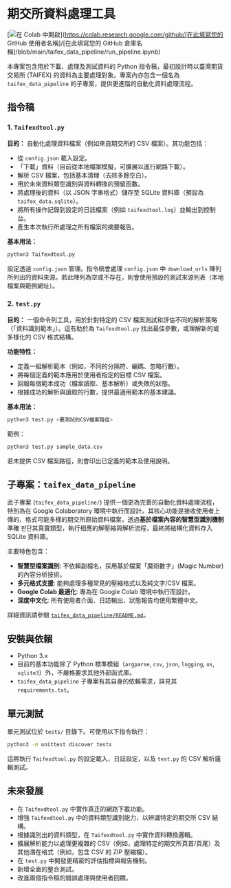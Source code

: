 # 期交所資料處理工具

[![在 Colab 中開啟](https://colab.research.google.com/assets/colab-badge.svg)](https://colab.research.google.com/github/[在此填寫您的 GitHub 使用者名稱]/[在此填寫您的 GitHub 倉庫名稱]/blob/main/taifex_data_pipeline/run_pipeline.ipynb)

本專案包含用於下載、處理及測試資料的 Python 指令稿，最初設計時以臺灣期貨交易所 (TAIFEX) 的資料為主要處理對象。專案內亦包含一個名為 `taifex_data_pipeline` 的子專案，提供更進階的自動化資料處理流程。

## 指令稿

### 1. `Taifexdtool.py`

**目的：** 自動化處理資料檔案（例如來自期交所的 CSV 檔案）。其功能包括：
- 從 `config.json` 載入設定。
- 「下載」資料（目前從本地檔案模擬，可擴展以進行網路下載）。
- 解析 CSV 檔案，包括基本清理（去除多餘空白）。
- 用於未來資料類型識別與資料轉換的預留函數。
- 將處理後的資料（以 JSON 字串格式）儲存至 SQLite 資料庫（預設為 `taifex_data.sqlite`）。
- 將所有操作記錄到設定的日誌檔案（例如 `taifexdtool.log`）並輸出到控制台。
- 產生本次執行所處理之所有檔案的摘要報告。

**基本用法：**
```bash
python3 Taifexdtool.py
```
設定透過 `config.json` 管理。指令稿會處理 `config.json` 中 `download_urls` 陣列所列出的資料來源。若此陣列為空或不存在，則會使用預設的測試來源列表（本地檔案與範例網址）。

### 2. `test.py`

**目的：** 一個命令列工具，用於針對特定的 CSV 檔案測試和評估不同的解析策略（「資料識別範本」）。這有助於為 `Taifexdtool.py` 找出最佳參數，或理解新的或多樣化的 CSV 格式結構。

**功能特性：**
- 定義一組解析範本（例如，不同的分隔符、編碼、忽略行數）。
- 將每個定義的範本應用於使用者指定的目標 CSV 檔案。
- 回報每個範本成功（檔案讀取、基本解析）或失敗的狀態。
- 根據成功的解析與讀取的行數，提供最適用範本的基本建議。

**基本用法：**
```bash
python3 test.py <要測試的CSV檔案路徑>
```
範例：
```bash
python3 test.py sample_data.csv
```
若未提供 CSV 檔案路徑，則會印出已定義的範本及使用說明。

## 子專案：`taifex_data_pipeline`

此子專案 (`taifex_data_pipeline/`) 提供一個更為完善的自動化資料處理流程，特別為在 Google Colaboratory 環境中執行而設計。其核心功能是接收使用者上傳的、格式可能多樣的期交所原始資料檔案，透過**基於檔案內容的智慧型識別機制**準確 판단其真實類型，執行相應的解壓縮與解析流程，最終將結構化資料存入 SQLite 資料庫。

主要特色包含：
*   **智慧型檔案識別**: 不依賴副檔名，採用基於檔案「魔術數字」(Magic Number) 的內容分析技術。
*   **多元格式支援**: 能夠處理多種常見的壓縮格式以及純文字/CSV 檔案。
*   **Google Colab 最適化**: 專為在 Google Colab 環境中執行而設計。
*   **深度中文化**: 所有使用者介面、日誌輸出、狀態報告均使用繁體中文。

詳細資訊請參閱 [`taifex_data_pipeline/README.md`](taifex_data_pipeline/README.md)。

## 安裝與依賴

- Python 3.x
- 目前的基本功能除了 Python 標準模組（`argparse`, `csv`, `json`, `logging`, `os`, `sqlite3`）外，不嚴格要求其他外部函式庫。
- `taifex_data_pipeline` 子專案有其自身的依賴需求，詳見其 `requirements.txt`。

## 單元測試
單元測試位於 `tests/` 目錄下。可使用以下指令執行：
```bash
python3 -m unittest discover tests
```
這將執行 `Taifexdtool.py` 的設定載入、日誌設定，以及 `test.py` 的 CSV 解析邏輯測試。

## 未來發展
- 在 `Taifexdtool.py` 中實作真正的網路下載功能。
- 增強 `Taifexdtool.py` 中的資料類型識別能力，以辨識特定的期交所 CSV 結構。
- 根據識別出的資料類型，在 `Taifexdtool.py` 中實作資料轉換邏輯。
- 擴展解析能力以處理更複雜的 CSV（例如，處理特定的期交所頁首/頁尾）及其他潛在格式（例如，包含 CSV 的 ZIP 壓縮檔）。
- 在 `test.py` 中開發更精密的評估指標與報告機制。
- 新增全面的整合測試。
- 改進兩個指令稿的錯誤處理與使用者回饋。
